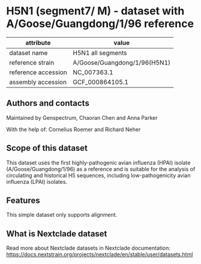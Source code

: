 # H5N1 (segment7/ M) - dataset with A/Goose/Guangdong/1/96 reference

| attribute           | value                        |
| ------------------- | ---------------------------- |
| dataset name        | H5N1 all segments            |
| reference strain    | A/Goose/Guangdong/1/96(H5N1) |
| reference accession | NC_007363.1                  |
| assembly accession  | GCF_000864105.1              |

## Authors and contacts

Maintained by Genspectrum, Chaoran Chen and Anna Parker

With the help of: Cornelius Roemer and Richard Neher

## Scope of this dataset

This dataset uses the first highly-pathogenic avian influenza (HPAI) isolate (A/Goose/Guangdong/1/96) as a reference and is suitable for the analysis of circulating and historical H5 sequences, including low-pathogenicity avian influenza (LPAI) isolates.

## Features

This simple dataset only supports alignment.

## What is Nextclade dataset

Read more about Nextclade datasets in Nextclade documentation: https://docs.nextstrain.org/projects/nextclade/en/stable/user/datasets.html
